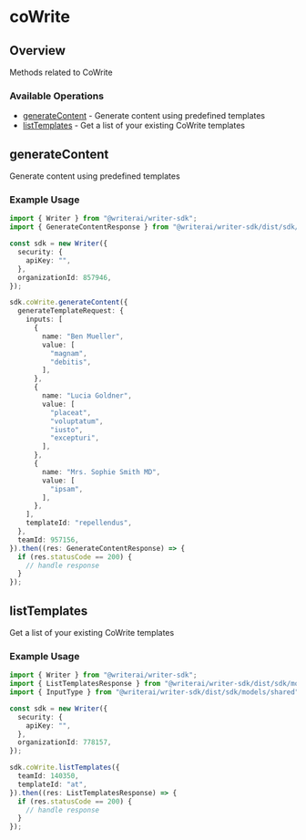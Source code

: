 # coWrite

## Overview

Methods related to CoWrite

### Available Operations

* [generateContent](#generatecontent) - Generate content using predefined templates
* [listTemplates](#listtemplates) - Get a list of your existing CoWrite templates

## generateContent

Generate content using predefined templates

### Example Usage

```typescript
import { Writer } from "@writerai/writer-sdk";
import { GenerateContentResponse } from "@writerai/writer-sdk/dist/sdk/models/operations";

const sdk = new Writer({
  security: {
    apiKey: "",
  },
  organizationId: 857946,
});

sdk.coWrite.generateContent({
  generateTemplateRequest: {
    inputs: [
      {
        name: "Ben Mueller",
        value: [
          "magnam",
          "debitis",
        ],
      },
      {
        name: "Lucia Goldner",
        value: [
          "placeat",
          "voluptatum",
          "iusto",
          "excepturi",
        ],
      },
      {
        name: "Mrs. Sophie Smith MD",
        value: [
          "ipsam",
        ],
      },
    ],
    templateId: "repellendus",
  },
  teamId: 957156,
}).then((res: GenerateContentResponse) => {
  if (res.statusCode == 200) {
    // handle response
  }
});
```

## listTemplates

Get a list of your existing CoWrite templates

### Example Usage

```typescript
import { Writer } from "@writerai/writer-sdk";
import { ListTemplatesResponse } from "@writerai/writer-sdk/dist/sdk/models/operations";
import { InputType } from "@writerai/writer-sdk/dist/sdk/models/shared";

const sdk = new Writer({
  security: {
    apiKey: "",
  },
  organizationId: 778157,
});

sdk.coWrite.listTemplates({
  teamId: 140350,
  templateId: "at",
}).then((res: ListTemplatesResponse) => {
  if (res.statusCode == 200) {
    // handle response
  }
});
```

